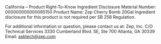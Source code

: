  
 
 
California – Product Right-To-Know Ingredient Disclosure 
Material Number: 000000000000095150 
Product Name: Zep Cherry Bomb 20Gal 
Ingredient disclosure for this product is not required per SB 258 Regulation. 
 
For additional information or question, please contact us at: 
Zep, Inc. 
C/O Technical Services 
3330 Cumberland Blvd. SE, Ste 700 
Atlanta, GA 30339 
Email: asktech@zep.com 
 
 
 
 

